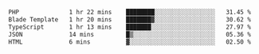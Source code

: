 <!--START_SECTION:waka-->

```txt
PHP              1 hr 22 mins    ████████░░░░░░░░░░░░░░░░░   31.45 %
Blade Template   1 hr 20 mins    ███████▓░░░░░░░░░░░░░░░░░   30.62 %
TypeScript       1 hr 13 mins    ███████░░░░░░░░░░░░░░░░░░   27.97 %
JSON             14 mins         █▒░░░░░░░░░░░░░░░░░░░░░░░   05.36 %
HTML             6 mins          ▓░░░░░░░░░░░░░░░░░░░░░░░░   02.50 %
```

<!--END_SECTION:waka-->
